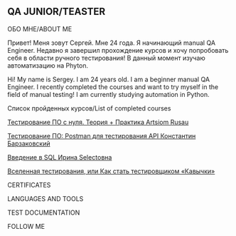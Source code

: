 ## QA JUNIOR/TEASTER

ОБО МНЕ/ABOUT ME

Привет! Меня зовут Сергей. Мне 24 года. Я начинающий manual QA Engineer.
Недавно я завершил прохождение курсов и хочу попробовать себя в области ручного тестирования!
В данный момент изучаю автоматизацию на Phyton.

Hi! My name is Sergey. I am 24 years old. I am a beginner manual QA Engineer.
I recently completed the courses and want to try myself in the field of manual testing!
I am currently studying automation in Python.


Cписок пройденных курсов/List of completed courses

[Тестирование ПО с нуля. Теория + Практика Artsiom Rusau](https://stepik.org/users/483341705/teach)

[Тестирование ПО: Postman для тестирования API Константин Барзаковский](https://stepik.org/course/120679/syllabus)

[Введение в SQL Ирина Selectовна](https://stepik.org/course/191774/info)

[Вселенная тестирования, или Как стать тестировщиком «Кавычки»](https://stepik.org/course/118842/info)



CERTIFICATES 

LANGUAGES AND TOOLS 

TEST DOCUMENTATION 

FOLLOW ME 

